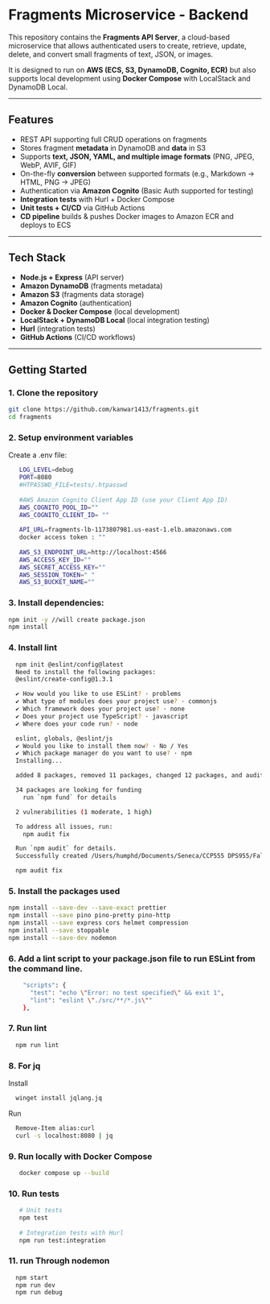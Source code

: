 # Fragments Microservice - Backend

This repository contains the **Fragments API Server**, a cloud-based microservice that allows authenticated users to create, retrieve, update, delete, and convert small fragments of text, JSON, or images.  

It is designed to run on **AWS (ECS, S3, DynamoDB, Cognito, ECR)** but also supports local development using **Docker Compose** with LocalStack and DynamoDB Local.

---

## Features
- REST API supporting full CRUD operations on fragments
- Stores fragment **metadata** in DynamoDB and **data** in S3
- Supports **text, JSON, YAML, and multiple image formats** (PNG, JPEG, WebP, AVIF, GIF)
- On-the-fly **conversion** between supported formats (e.g., Markdown → HTML, PNG → JPEG)
- Authentication via **Amazon Cognito** (Basic Auth supported for testing)
- **Integration tests** with Hurl + Docker Compose
- **Unit tests + CI/CD** via GitHub Actions
- **CD pipeline** builds & pushes Docker images to Amazon ECR and deploys to ECS

---

## Tech Stack
- **Node.js + Express** (API server)
- **Amazon DynamoDB** (fragments metadata)
- **Amazon S3** (fragments data storage)
- **Amazon Cognito** (authentication)
- **Docker & Docker Compose** (local development)
- **LocalStack + DynamoDB Local** (local integration testing)
- **Hurl** (integration tests)
- **GitHub Actions** (CI/CD workflows)

---


## Getting Started

### 1. Clone the repository

   ```bash
   git clone https://github.com/kanwar1413/fragments.git
   cd fragments
   ```
### 2. Setup environment variables

Create a .env file:
```bash
   LOG_LEVEL=debug
   PORT=8080
   #HTPASSWD_FILE=tests/.htpasswd
   
   #AWS Amazon Cognito Client App ID (use your Client App ID)
   AWS_COGNITO_POOL_ID=""
   AWS_COGNITO_CLIENT_ID= ""
   
   API_URL=fragments-lb-1173807981.us-east-1.elb.amazonaws.com
   docker access token : ""
   
   AWS_S3_ENDPOINT_URL=http://localhost:4566
   AWS_ACCESS_KEY_ID=""
   AWS_SECRET_ACCESS_KEY=""
   AWS_SESSION_TOKEN=" "
   AWS_S3_BUCKET_NAME=""

```
### 3. Install dependencies:
   ```bash
   npm init -y //will create package.json
   npm install
   ```
### 4. Install lint

```bash
  npm init @eslint/config@latest
  Need to install the following packages:
  @eslint/create-config@1.3.1

  ✔ How would you like to use ESLint? · problems
  ✔ What type of modules does your project use? · commonjs
  ✔ Which framework does your project use? · none
  ✔ Does your project use TypeScript? · javascript
  ✔ Where does your code run? · node

  eslint, globals, @eslint/js
  ✔ Would you like to install them now? · No / Yes
  ✔ Which package manager do you want to use? · npm
  Installing...

  added 8 packages, removed 11 packages, changed 12 packages, and audited 224 packages in 2s

  34 packages are looking for funding
    run `npm fund` for details

  2 vulnerabilities (1 moderate, 1 high)

  To address all issues, run:
    npm audit fix

  Run `npm audit` for details.
  Successfully created /Users/humphd/Documents/Seneca/CCP555 DPS955/Fall 2024/fragments/eslint.config.mjs file.

  npm audit fix

```

### 5. Install the packages used

```bash
npm install --save-dev --save-exact prettier
npm install --save pino pino-pretty pino-http
npm install --save express cors helmet compression
npm install --save stoppable
npm install --save-dev nodemon
```

### 6. Add a lint script to your package.json file to run ESLint from the command line.

```bash
    "scripts": {
      "test": "echo \"Error: no test specified\" && exit 1",
      "lint": "eslint \"./src/**/*.js\""
    },
```

### 7. Run lint

```bash
  npm run lint
```

### 8. For jq
   Install

```bash
  winget install jqlang.jq
```

Run

```bash
  Remove-Item alias:curl
  curl -s localhost:8080 | jq
```
### 9. Run locally with Docker Compose
```bash
   docker compose up --build
```

### 10. Run tests
```bash
   # Unit tests
   npm test
   
   # Integration tests with Hurl
   npm run test:integration
```
### 11. run Through nodemon

```bash
  npm start
  npm run dev
  npm run debug
```
